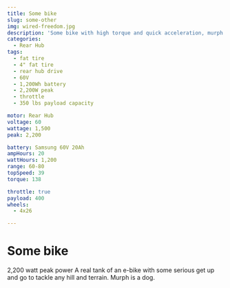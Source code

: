 ```yaml
---
title: Some bike
slug: some-other
img: wired-freedom.jpg
description: 'Some bike with high torque and quick acceleration, murph the dog loves this bike'
categories: 
  - Rear Hub
tags:
  - fat tire
  - 4" fat tire
  - rear hub drive
  - 60V
  - 1,200Wh battery
  - 2,200W peak
  - throttle
  - 350 lbs payload capacity

motor: Rear Hub
voltage: 60
wattage: 1,500
peak: 2,200

battery: Samsung 60V 20Ah
ampHours: 20
wattHours: 1,200
range: 60-80
topSpeed: 39
torque: 138

throttle: true
payload: 400
wheels:
  - 4x26

---
```


# Some bike

2,200 watt peak power
A real tank of an e-bike with some serious get up and go to tackle any hill and terrain. Murph is a dog.
